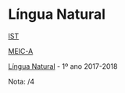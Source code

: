 # Língua Natural

[IST](https://tecnico.ulisboa.pt/pt/) 

[MEIC-A](https://fenix.tecnico.ulisboa.pt/cursos/meic-a)

[Língua Natural](https://fenix.tecnico.ulisboa.pt/disciplinas/LN351795/2017-2018/1-semestre) - 1º ano 2017-2018

Nota: /4
